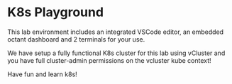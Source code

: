 # K8s Playground
This lab environment includes an integrated VSCode editor, an embedded octant dashboard and 2 terminals for your use.  

We have setup a fully functional K8s cluster for this lab using vCluster and you have full cluster-admin permissions on the vcluster kube context!

Have fun and learn k8s!
